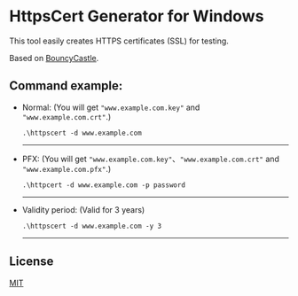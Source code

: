 # HttpsCert Generator for Windows

This tool easily creates HTTPS certificates (SSL) for testing.

Based on [BouncyCastle](https://github.com/bcgit/bc-csharp).

## Command example:
+ Normal:    (You will get `"www.example.com.key"` and `"www.example.com.crt"`.)

    ```.\httpscert -d www.example.com```

    ---

+ PFX:    (You will get `"www.example.com.key"`、`"www.example.com.crt"` and `"www.example.com.pfx"`.)

    ```.\httpcert -d www.example.com -p password```

    ---
    

+ Validity period:    (Valid for 3 years)
    
    ```.\httpscert -d www.example.com -y 3```
   
    ---
  
## License
[MIT](https://github.com/lalakii/HttpsCert/blob/master/LICENSE)